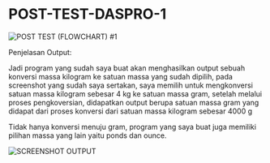 # POST-TEST-DASPRO-1


![POST TEST (FLOWCHART) #1](https://github.com/faizizz/POST-TEST-DASPRO-1/assets/144973981/cbb4dcec-d488-42d1-a374-4c1ddc0f5d24)


Penjelasan Output:

Jadi program yang sudah saya buat akan menghasilkan output sebuah konversi massa kilogram ke satuan massa yang sudah dipilih, pada screenshot yang sudah saya sertakan, saya memilih untuk mengkonversi
satuan massa kilogram sebesar 4 kg ke satuan massa gram, setelah melalui proses pengkoversian, didapatkan output berupa satuan massa gram yang didapat dari proses konversi dari satuan massa kilogram
sebesar 4000 g

Tidak hanya konversi menuju gram, program yang saya buat juga memiliki pilihan massa yang lain yaitu ponds dan ounce.

![SCREENSHOT OUTPUT](https://github.com/faizizz/POST-TEST-DASPRO-1/assets/144973981/eae6f514-e7aa-4e0c-b5f2-7d9806405d13)

